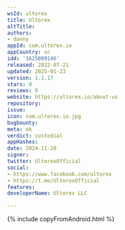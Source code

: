 ```yaml
---
wsId: ultorex
title: Ultorex
altTitle: 
authors:
- danny
appId: com.ultorex.io
appCountry: vc
idd: '1625009146'
released: 2022-07-21
updated: 2025-01-23
version: 1.1.17
stars: 0
reviews: 0
website: https://ultorex.io/about-us
repository: 
issue: 
icon: com.ultorex.io.jpg
bugbounty: 
meta: ok
verdict: custodial
appHashes: 
date: 2024-11-28
signer: 
twitter: UltorexOfficial
social:
- https://www.facebook.com/ultorex
- https://t.me/UltorexOfficial
features: 
developerName: Ultorex LLC

---
```


{% include copyFromAndroid.html %}
